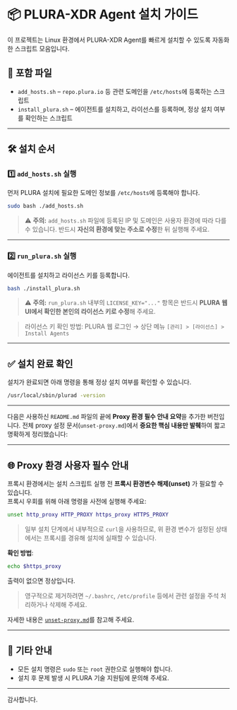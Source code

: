 # 📦 PLURA-XDR Agent 설치 가이드

이 프로젝트는 Linux 환경에서 PLURA-XDR Agent를 빠르게 설치할 수 있도록 자동화한 스크립트 모음입니다.

## 📁 포함 파일

- `add_hosts.sh` – `repo.plura.io` 등 관련 도메인을 `/etc/hosts`에 등록하는 스크립트
- `install_plura.sh` – 에이전트를 설치하고, 라이선스를 등록하며, 정상 설치 여부를 확인하는 스크립트

---

## 🛠️ 설치 순서

### 1️⃣ `add_hosts.sh` 실행

먼저 PLURA 설치에 필요한 도메인 정보를 `/etc/hosts`에 등록해야 합니다.

```bash
sudo bash ./add_hosts.sh
````

> ⚠️ **주의:**
> `add_hosts.sh` 파일에 등록된 IP 및 도메인은 사용자 환경에 따라 다를 수 있습니다.
> 반드시 **자신의 환경에 맞는 주소로 수정**한 뒤 실행해 주세요.

---

### 2️⃣ `run_plura.sh` 실행

에이전트를 설치하고 라이선스 키를 등록합니다.

```bash
bash ./install_plura.sh
```

> ⚠️ **주의:**
> `run_plura.sh` 내부의 `LICENSE_KEY="..."` 항목은
> 반드시 **PLURA 웹 UI에서 확인한 본인의 라이선스 키로 수정**해 주세요.

> 라이선스 키 확인 방법:
> PLURA 웹 로그인 → 상단 메뉴 `[관리] > [라이선스] > Install Agents`

---

## ✅ 설치 완료 확인

설치가 완료되면 아래 명령을 통해 정상 설치 여부를 확인할 수 있습니다.

```bash
/usr/local/sbin/plurad -version
```

---

다음은 사용하신 `README.md` 파일의 끝에 **Proxy 환경 필수 안내 요약**을 추가한 버전입니다. 전체 proxy 설정 문서(`unset-proxy.md`)에서 **중요한 핵심 내용만 발췌**하여 짧고 명확하게 정리했습니다:

---

## 🌐 Proxy 환경 사용자 필수 안내

프록시 환경에서는 설치 스크립트 실행 전 **프록시 환경변수 해제(unset)** 가 필요할 수 있습니다.  
프록시 우회를 위해 아래 명령을 사전에 실행해 주세요:

```bash
unset http_proxy HTTP_PROXY https_proxy HTTPS_PROXY
````

> 일부 설치 단계에서 내부적으로 `curl`을 사용하므로,
> 위 환경 변수가 설정된 상태에서는 프록시를 경유해 설치에 실패할 수 있습니다.

**확인 방법**:

```bash
echo $https_proxy
```

출력이 없으면 정상입니다.

> 영구적으로 제거하려면 `~/.bashrc`, `/etc/profile` 등에서 관련 설정을 주석 처리하거나 삭제해 주세요.

자세한 내용은 [`unset-proxy.md`](unset-proxy.md)를 참고해 주세요.

---

## 📌 기타 안내

* 모든 설치 명령은 `sudo` 또는 `root` 권한으로 실행해야 합니다.
* 설치 후 문제 발생 시 PLURA 기술 지원팀에 문의해 주세요.

---

감사합니다.

